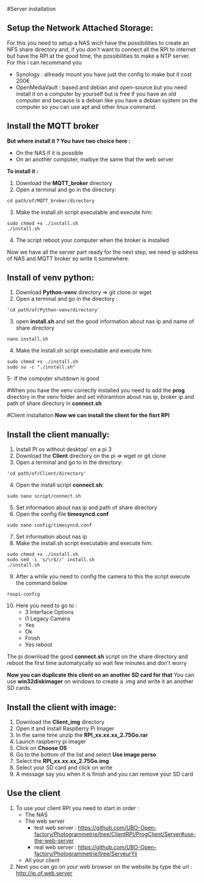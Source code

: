 #Server installation
## Setup the Network Attached Storage:

For this you need to setup a NAS wich have the possibilities to create an NFS share directory and, if you don't want to connect all the RPI to internet but have the RPI at the good time, the possibilities to make a NTP server. For this i can recommand you

- Synology : allready mount you have just the config to make but it cost 200€
- OpenMediaVault : based and debian and open-source but you need install it on a computer by yourself but is free if you have an old computer and because is a debian like you have a debian system on the computer so you can use apt and other linux command.

## Install the MQTT broker

**But where install it ? You have two choice here :**
- On the NAS if it is possible
- On an another computer, maibye the same that the web server

**To install it :**

1. Download the **MQTT_broker** directory
2. Open a terminal and go in the directory:
```
cd path/of/MQTT_broker/directory
```
3. Make the install.sh script executable and execute him:
```
sudo chmod +x ./install.sh
./install.sh
```
4. The script reboot your computer when the broker is installed

Now we have all the server part ready for the next step, we need
ip address of NAS and MQTT broker so write it somewhere.

## Install of venv python:

1. Download **Python-venv** directory => git clone or wget
2. Open a terminal and go in the directory : 
```
'cd path/of/Python-venv/directory'
```
3. open **install.sh** and set the good information about nas ip and name of share directory
```
nano install.sh
```
4. Make the install.sh script executable and execute him:
```
sudo chmod +x ./install.sh
sudo su -c "./install.sh"
```
5- If the computer shutdown is good
		
#When you have the venv correctly installed you need to add the **prog** directory in the venv folder and set inforamtion about nas ip, broker ip and path of share directory in **connect.sh**

#Client installation
**Now we can install the client for the fisrt RPI**
## Install the client manually:
1. Install PI os without desktop' on a pi 3
2. Download the **Client** directory on the pi => wget or git clone
3. Open a terminal and go to in the directory:
```
'cd path/of/Client/directory'
```
4. Open the install script **connect.sh**:
```
sudo nano script/connect.sh
```
5. Set information about nas ip and path of share directory
6. Open the config file **timesyncd.conf**
```
sudo nano config/timesyncd.conf
```
7. Set information about nas ip
8. Make the install.sh script executable and execute him:
```
sudo chmod +x ./install.sh
sudo sed -i 's/\r$//' install.sh
./install.sh
```
9. After a while you need to config the camera to this the script execute the command below
```
raspi-config 
```
10. Here you need to go to :
	- 3 Interface Options
	- I1 Legacy Camera
	- Yes
	- Ok
	- Finish
	- Yes reboot

The pi download the good **connect.sh** script on the share directory and reboot the first time automatycally so wait few minutes and don't worry

**Now you can duplicate this client on an another SD card for that**
You can use **win32diskimager** on windows to create a .img and write it an another SD cards.

## Install the client with image:
1. Download the **Client_img** directory
2. Open it and install Raspberry Pi Imager
3. In the same time unzip the **RPI_xx.xx.xx_2.75Go.rar**
4. Launch raspberry pi imager
5. Click on **Choose OS**
6. Go to the bottom of the list and select **Use image perso**
7. Select the **RPI_xx.xx.xx_2.75Go.img**
8. Select your SD card and click on write
9. A message say you when it is finish and you can remove your SD card

## Use the client

1. To use your client RPI you need to start in order :
	- The NAS
	- The web server
		- test web server : https://github.com/UBO-Open-factory/Photogrammetrie/tree/ClientRPI/ProgClient/Server#use-the-web-server
		- real web server : https://github.com/UBO-Open-factory/Photogrammetrie/tree/ServeurYii
	- All your client
2. Next you can go on your web browser on the website by type the url : http://ip.of.web.server
